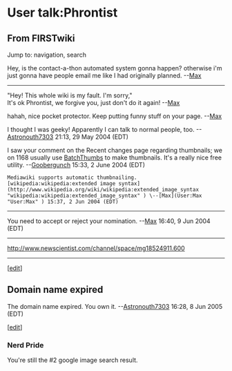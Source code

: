 # User talk:Phrontist

## From FIRSTwiki

Jump to: navigation, search

Hey, is the contact-a-thon automated system gonna happen? otherwise i'm just gonna have people email me like I had originally planned. --[Max](User:Max "User:Max")

--------------------------------------------------------------------------------

"Hey! This whole wiki is my fault. I'm sorry,"<br>
It's ok Phrontist, we forgive you, just don't do it again! --[Max](User:Max "User:Max")

hahah, nice pocket protector. Keep putting funny stuff on your page. --[Max](User:Max "User:Max")

I thought I was geeky! Apparently I can talk to normal people, too. --[Astronouth7303](User:Astronouth7303 "User:Astronouth7303") 21:13, 29 May 2004 (EDT)

I saw your comment on the Recent changes page regarding thumbnails; we on 1168 usually use [BatchThumbs](http://www.harmware.com/bthumbs.htm "http://www.harmware.com/bthumbs.htm") to make thumbnails. It's a really nice free utility. --[Goobergunch](User:Goobergunch "User:Goobergunch") 15:33, 2 June 2004 (EDT)

```
Mediawiki supports automatic thumbnailing. [wikipedia:wikipedia:extended image syntax](http://www.wikipedia.org/wiki/wikipedia:extended_image_syntax "wikipedia:wikipedia:extended_image_syntax" ) \--[Max](User:Max "User:Max" ) 15:37, 2 Jun 2004 (EDT) 
```

--------------------------------------------------------------------------------

You need to accept or reject your nomination. --[Max](User:Max "User:Max") 16:40, 9 Jun 2004 (EDT)

--------------------------------------------------------------------------------

<http://www.newscientist.com/channel/space/mg18524911.600>

--------------------------------------------------------------------------------

[[edit](/index.php?title=User_talk:Phrontist&action=edit&section=1 "Edit
section: Domain name expired")]

## Domain name expired

The domain name expired. You own it. --[Astronouth7303](User:Astronouth7303 "User:Astronouth7303") 16:28, 8 Jun 2005 (EDT)

[[edit](/index.php?title=User_talk:Phrontist&action=edit&section=2 "Edit
section: Nerd Pride")]

### Nerd Pride

You're still the #2 google image search result.
